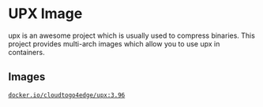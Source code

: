 # UPX Image

upx is an awesome project which is usually used to compress binaries.
This project provides multi-arch images which allow you to use upx in containers.

## Images

[`docker.io/cloudtogo4edge/upx:3.96`](https://hub.docker.com/r/cloudtogo4edge/upx)
